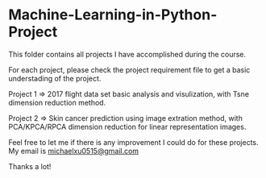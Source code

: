 # Machine-Learning-in-Python-Project
This folder contains all projects I have accomplished during the course.



For each project, please check the project requirement file to get a basic understading of the project. 

Project 1 => 2017 flight data set basic analysis and visulization, with Tsne dimension reduction method.

Project 2 => Skin cancer prediction using image extration method, with PCA/KPCA/RPCA dimension reduction for linear representation images.



Feel free to let me if there is any improvement I could do for these projects. My email is michaelxu0515@gmail.com

Thanks a lot!
